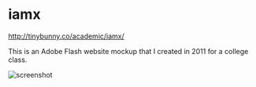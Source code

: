 iamx
====

http://tinybunny.co/academic/iamx/

This is an Adobe Flash website mockup that I created in 2011 for a college class. 

![screenshot](http://tinybunny.co/academic/iamx/iamx.png)
